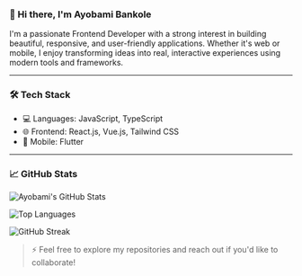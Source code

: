 ### 👋 Hi there, I'm Ayobami Bankole

I'm a passionate Frontend Developer with a strong interest in building beautiful, responsive, and user-friendly applications. Whether it's web or mobile, I enjoy transforming ideas into real, interactive experiences using modern tools and frameworks.

---

### 🛠️ Tech Stack
- 💻 Languages: JavaScript, TypeScript
- 🌐 Frontend: React.js, Vue.js, Tailwind CSS
- 📱 Mobile: Flutter

---

### 📈 GitHub Stats

![Ayobami's GitHub Stats](https://github-readme-stats.vercel.app/api?username=Bankole614&show_icons=true&theme=radical)

![Top Languages](https://github-readme-stats.vercel.app/api/top-langs/?username=Bankole614&layout=compact&theme=radical)

![GitHub Streak](https://streak-stats.demolab.com?user=Bankole614&theme=radical)



> ⚡ Feel free to explore my repositories and reach out if you'd like to collaborate!

<!--
**Bankole614/Bankole614** is a ✨ _special_ ✨ repository because its `README.md` (this file) appears on your GitHub profile.

Here are some ideas to get you started:

- 🔭 I’m currently working on ...
- 🌱 I’m currently learning ...
- 👯 I’m looking to collaborate on ...
- 🤔 I’m looking for help with ...
- 💬 Ask me about ...
- 📫 How to reach me: ...
- 😄 Pronouns: ...
- ⚡ Fun fact: ...
-->
